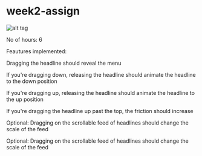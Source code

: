 week2-assign
============

![alt tag]()


No of hours: 6

Feautures implemented:

Dragging the headline should reveal the menu

If you're dragging down, releasing the headline should animate the headline to the down position

If you're dragging up, releasing the headline should animate the headline to the up position

If you're dragging the headline up past the top, the friction should increase

Optional: Dragging on the scrollable feed of headlines should change the scale of the feed

Optional: Dragging on the scrollable feed of headlines should change the scale of the feed